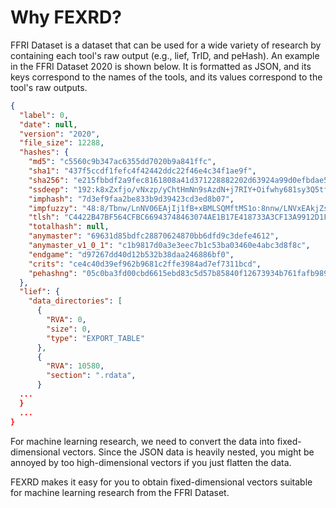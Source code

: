 # Why FEXRD?

FFRI Dataset is a dataset that can be used for a wide variety of research by containing each tool's raw output (e.g., lief, TrID, and peHash). An example in the FFRI Dataset 2020 is shown below. It is formatted as JSON, and its keys correspond to the names of the tools, and its values correspond to the tool's raw outputs.

```json
{
  "label": 0,
  "date": null,
  "version": "2020",
  "file_size": 12288,
  "hashes": {
    "md5": "c5560c9b347ac6355dd7020b9a841ffc",
    "sha1": "437f5ccdf1fefc4f42442ddc22f46e4c34f1ae9f",
    "sha256": "e215fbbdf2a9fec8161808a41d371228882202d63924a99d0efbdae54c4d8f23",
    "ssdeep": "192:k8xZxfjo/vNxzp/yChtHmNn9sAzdN+j7RIY+Oifwhy681sy3Q5tfqXU/YEm:fxro/HzpyagNntajN/+p31TEm",
    "imphash": "7d3ef9faa2be833b9d39423cd3ed8b07",
    "impfuzzy": "48:8/Tbnw/LnNV06EAjIj1fB+xBMLSQMftMS1o:8nnw/LNVxEAkjZsXvtMS1o",
    "tlsh": "C4422B47BF564CFBC66943748463074AE1B17E418733A3CF13A9912D1FA6781312AA9C",
    "totalhash": null,
    "anymaster": "69631d85bdfc28870624870bb6dfd9c3defe4612",
    "anymaster_v1_0_1": "c1b9817d0a3e3eec7b1c53ba03460e4abc3d8f8c",
    "endgame": "d97267dd40d12b532b38daa246886bf0",
    "crits": "ce4c40d39ef962b9681c2ffe3984ad7ef7311bcd",
    "pehashng": "05c0ba3fd00cbd6615ebd83c5d57b85840f12673934b761fafb9893f786a6419"
  },
  "lief": {
    "data_directories": [
      {
        "RVA": 0,
        "size": 0,
        "type": "EXPORT_TABLE"
      },
      {
        "RVA": 10580,
        "section": ".rdata",
      }
  ...
  }
  ...
}
```

For machine learning research, we need to convert the data into fixed-dimensional vectors. Since the JSON data is heavily nested, you might be annoyed by too high-dimensional vectors if you just flatten the data.

FEXRD makes it easy for you to obtain fixed-dimensional vectors suitable for machine learning research from the FFRI Dataset.

